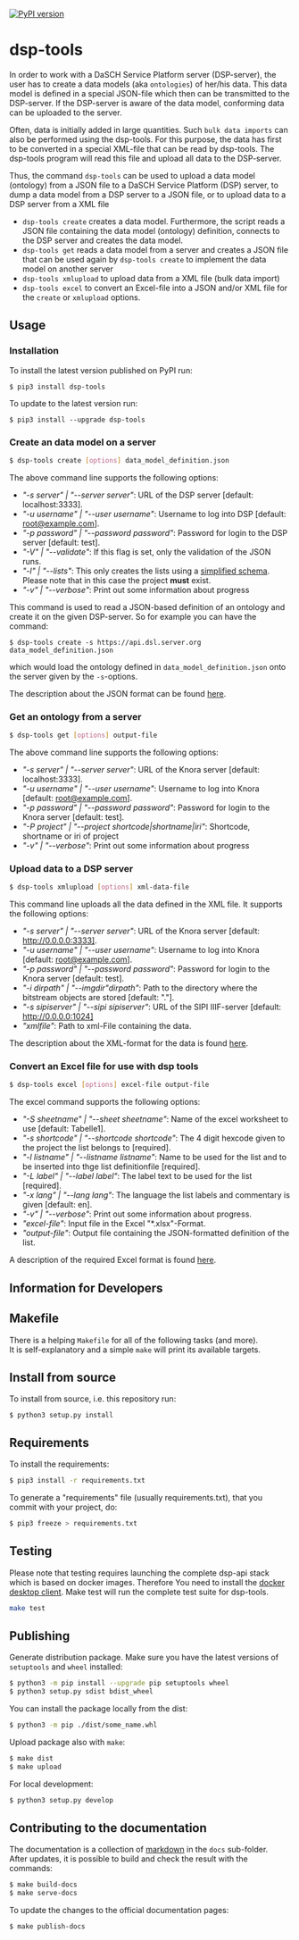 [![PyPI version](https://badge.fury.io/py/dsp-tools.svg)](https://badge.fury.io/py/dsp-tools)

# dsp-tools
In order to work with a DaSCH Service Platform server (DSP-server), the user has to create a data
models (aka `ontologies`) of her/his data. This data model is defined in a special JSON-file which
then can be transmitted to the DSP-server. If the DSP-server is aware of the data model, conforming data
can be uploaded to the server.

Often, data is initially added in large quantities. Such `bulk data imports` can also be performed using the
dsp-tools. For this purpose, the data has first to be converted in a special XML-file that can be read by
dsp-tools. The dsp-tools program will read this file and upload all data to the DSP-server.

Thus, the command `dsp-tools` can be used to upload a data model (ontology) from a JSON file to a DaSCH Service Platform (DSP)
server, to dump a data model from a DSP server to a JSON file, or to upload data to a DSP server from
a XML file

- `dsp-tools create` creates a data model. Furthermore, the script reads a JSON file containing the data model 
  (ontology) definition, connects to the DSP server and creates the data model.
- `dsp-tools get` reads a data model from a server and creates a JSON file that can be used again by
  `dsp-tools create` to implement the data model on another server
- `dsp-tools xmlupload` to upload data from a XML file (bulk data import)
- `dsp-tools excel` to convert an Excel-file into a JSON and/or XML file for the `create` or `xmlupload` options.

## Usage

### Installation

To install the latest version published on PyPI run:
```
$ pip3 install dsp-tools
```

To update to the latest version run:
```
$ pip3 install --upgrade dsp-tools
```



### Create an data model on a server

```bash
$ dsp-tools create [options] data_model_definition.json
```
The above command line supports the following options:

- _"-s server" | "--server server"_: URL of the DSP server [default: localhost:3333].
- _"-u username" | "--user username"_: Username to log into DSP [default: root@example.com].
- _"-p password" | "--password password"_: Password for login to the DSP server [default: test].
- _"-V" | "--validate"_: If this flag is set, only the validation of the JSON runs.
- _"-l" | "--lists"_: This only creates the lists using a [simplified schema](#json-for-lists). Please note
  that in this case the project __must__ exist.
- _"-v" | "--verbose"_: Print out some information about progress
  
This command is used to read a JSON-based definition of an ontology and create it on the
given DSP-server. So for example you can have the command:

```
$ dsp-tools create -s https://api.dsl.server.org data_model_definition.json
```

which would load the ontology defined in `data_model_definition.json` onto the server given
by the `-s`-options.

The description about the JSON format can be found [here](./dsp-tools-create.md). 

### Get an ontology from a server

```bash
$ dsp-tools get [options] output-file
```

The above command line supports the following options:

- _"-s server" | "--server server"_: URL of the Knora server [default: localhost:3333].
- _"-u username" | "--user username"_: Username to log into Knora [default: root@example.com].
- _"-p password" | "--password password"_: Password for login to the Knora server [default: test].
- _"-P project" | "--project shortcode|shortname|iri"_: Shortcode, shortname or iri of project
- _"-v" | "--verbose"_: Print out some information about progress

### Upload data to a DSP server

```bash
$ dsp-tools xmlupload [options] xml-data-file
```

This command line uploads all the data defined in the XML file. It supports the following options:

- _"-s server" | "--server server"_: URL of the Knora server [default: http://0.0.0.0:3333].
- _"-u username" | "--user username"_: Username to log into Knora [default: root@example.com].
- _"-p password" | "--password password"_: Password for login to the Knora server [default: test].
- _"-i dirpath" | "--imgdir"dirpath"_: Path to the directory where the bitstream objects are stored [default: "."].
- _"-s sipiserver" | "--sipi sipiserver"_: URL of the SIPI IIIF-server [default: http://0.0.0.0:1024]
- _"xmlfile"_: Path to xml-File containing the data.

The description about the XML-format for the data is found [here](./dsp-tools-xmlupload.md).
    
### Convert an Excel file for use with dsp tools

```bash
$ dsp-tools excel [options] excel-file output-file
```

The excel command supports the following options:

- _"-S sheetname" | "--sheet sheetname"_: Name of the excel worksheet to use [default: Tabelle1].
- _"-s shortcode" | "--shortcode shortcode"_: The 4 digit hexcode given to the project the list belongs to [required].
- _"-l listname" | "--listname listname"_: Name to be used for the list and to be inserted into thge list definitionfile [required].
- _"-L label" | "--label label"_: The label text to be used for the list [required].
- _"-x lang" | "--lang lang"_: The language the list labels and commentary is given [default: en].
- _"-v" | "--verbose"_: Print out some information about progress.
- _"excel-file"_: Input file in the Excel "*.xlsx"-Format.
- _"output-file"_: Output file containing the JSON-formatted definition of the list.

A description of the required Excel format is found [here](./dsp-tools-create.md#lists-from-excel).

## Information for Developers

## Makefile

There is a helping `Makefile` for all of the following tasks (and more).  
It is self-explanatory and a simple `make` will print its available targets.

## Install from source

To install from source, i.e. this repository run:
```
$ python3 setup.py install
```

## Requirements

To install the requirements:

```bash
$ pip3 install -r requirements.txt
```


To generate a "requirements" file (usually requirements.txt), that you commit with your project, do:

```bash
$ pip3 freeze > requirements.txt
```

## Testing
Please note that testing requires launching the complete dsp-api stack which is based on docker images.
Therefore You need to install the [docker desktop client](https://www.docker.com/products).
Make test will run the complete test suite for dsp-tools.

```bash
make test
```

## Publishing

Generate distribution package. Make sure you have the latest versions of `setuptools` and `wheel` installed:

```bash
$ python3 -m pip install --upgrade pip setuptools wheel
$ python3 setup.py sdist bdist_wheel
```

You can install the package locally from the dist:

```bash
$ python3 -m pip ./dist/some_name.whl
```

Upload package also with `make`:

```bash
$ make dist
$ make upload
```

For local development:

```bash
$ python3 setup.py develop
```

## Contributing to the documentation

The documentation is a collection of [markdown](https://en.wikipedia.org/wiki/Markdown) in the `docs` sub-folder.  
After updates, it is possible to build and check the result with the commands:

```bash
$ make build-docs
$ make serve-docs 
```

To update the changes to the official documentation pages:

```bash
$ make publish-docs
```

